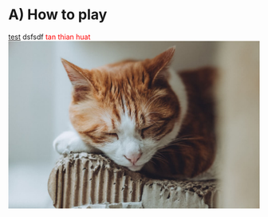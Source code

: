 <style scoped> @import url("/faqs/md.css"); </style>

A) How to play
==============
<a href="test">test</a>
dsfsdf
<font color="red">tan thian huat</font>
![Kitten](/faqs/kitten.jpg#thumbnail)
